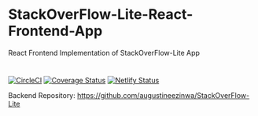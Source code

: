 # StackOverFlow-Lite-React-Frontend-App
React Frontend Implementation of StackOverFlow-Lite App
#
[![CircleCI](https://circleci.com/gh/augustineezinwa/StackOverFlow-Lite-React-Frontend-App.svg?style=svg)](https://circleci.com/gh/augustineezinwa/StackOverFlow-Lite-React-Frontend-App) [![Coverage Status](https://coveralls.io/repos/github/augustineezinwa/StackOverFlow-Lite-React-Frontend-App/badge.svg)](https://coveralls.io/github/augustineezinwa/StackOverFlow-Lite-React-Frontend-App)
[![Netlify Status](https://api.netlify.com/api/v1/badges/a49c36fa-9a7b-4c24-b5a7-acaf2b4ff880/deploy-status)](https://app.netlify.com/sites/stack-overflow-lite/deploys)

Backend Repository: https://github.com/augustineezinwa/StackOverFlow-Lite
